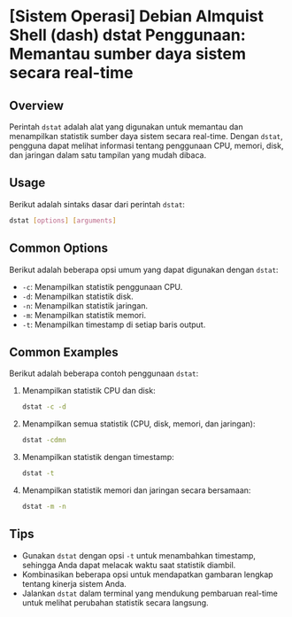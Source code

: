 # [Sistem Operasi] Debian Almquist Shell (dash) dstat Penggunaan: Memantau sumber daya sistem secara real-time

## Overview
Perintah `dstat` adalah alat yang digunakan untuk memantau dan menampilkan statistik sumber daya sistem secara real-time. Dengan `dstat`, pengguna dapat melihat informasi tentang penggunaan CPU, memori, disk, dan jaringan dalam satu tampilan yang mudah dibaca.

## Usage
Berikut adalah sintaks dasar dari perintah `dstat`:

```bash
dstat [options] [arguments]
```

## Common Options
Berikut adalah beberapa opsi umum yang dapat digunakan dengan `dstat`:

- `-c`: Menampilkan statistik penggunaan CPU.
- `-d`: Menampilkan statistik disk.
- `-n`: Menampilkan statistik jaringan.
- `-m`: Menampilkan statistik memori.
- `-t`: Menampilkan timestamp di setiap baris output.

## Common Examples
Berikut adalah beberapa contoh penggunaan `dstat`:

1. Menampilkan statistik CPU dan disk:
   ```bash
   dstat -c -d
   ```

2. Menampilkan semua statistik (CPU, disk, memori, dan jaringan):
   ```bash
   dstat -cdmn
   ```

3. Menampilkan statistik dengan timestamp:
   ```bash
   dstat -t
   ```

4. Menampilkan statistik memori dan jaringan secara bersamaan:
   ```bash
   dstat -m -n
   ```

## Tips
- Gunakan `dstat` dengan opsi `-t` untuk menambahkan timestamp, sehingga Anda dapat melacak waktu saat statistik diambil.
- Kombinasikan beberapa opsi untuk mendapatkan gambaran lengkap tentang kinerja sistem Anda.
- Jalankan `dstat` dalam terminal yang mendukung pembaruan real-time untuk melihat perubahan statistik secara langsung.